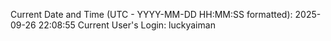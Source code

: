 Current Date and Time (UTC - YYYY-MM-DD HH:MM:SS formatted): 2025-09-26 22:08:55
Current User's Login: luckyaiman
